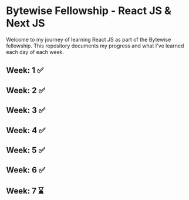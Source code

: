 # Bytewise Fellowship - React JS & Next JS

Welcome to my journey of learning React JS as part of the Bytewise fellowship. This repository documents my progress and what I've learned each day of each week.

## Week: 1 ✅
## Week: 2 ✅
## Week: 3 ✅
## Week: 4 ✅
## Week: 5 ✅
## Week: 6 ✅
## Week: 7 ⌛

